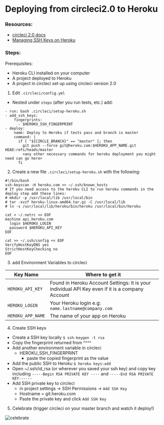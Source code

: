 # Deploying from circleci2.0 to Heroku
### Resources:
* [circleci 2.0 docs](https://circleci.com/docs/2.0/deployment_integrations/#heroku)
* [Managing SSH Keys on Heroku](https://devcenter.heroku.com/articles/keys)

### Steps:
Prerequisites:

  * Heroku CLI installed on your computer
  * A project deployed to Heroku
  * A project in circleci set up using circleci version 2.0

1. Edit `.circleci/config.yml`
  - Nested under `steps` (after you run tests, etc.) add:
  ```
  - run: bash .circleci/setup-heroku.sh
  - add_ssh_keys:
      fingerprints:
        - $HEROKU_SSH_FINGERPRINT
  - deploy:
      name: Deploy to Heroku if tests pass and branch is master
      command: |
        if [ "${CIRCLE_BRANCH}" == "master" ]; then
          git push --force git@heroku.com:$HEROKU_APP_NAME.git HEAD:refs/heads/master
          <any other necessary commands for heroku deployment you might need can go here>
        fi
  ```
2. Create a new file `.circleci/setup-heroku.sh` with the following:

  ```
  #!/bin/bash
  ssh-keyscan -H heroku.com >> ~/.ssh/known_hosts
  # If you need access to the heroku CLI to run heroku commands in the deploy step add these lines:
  # mkdir -p /usr/local/lib /usr/local/bin
  # tar -xvzf heroku-linux-amd64.tar.gz -C /usr/local/lib
  # ln -s /usr/local/lib/heroku/bin/heroku /usr/local/bin/heroku

  cat > ~/.netrc << EOF
  machine api.heroku.com
    login $HEROKU_LOGIN
    password $HEROKU_API_KEY
  EOF

  cat >> ~/.ssh/config << EOF
  VerifyHostKeyDNS yes
  StrictHostKeyChecking no
  EOF
  ```
3. add Environment Variables to circleci

Key Name | Where to get it
--- | ---
`HEROKU_API_KEY` | Found in Heroku Account Settings: It is your individual API Key even if it is a company Account
`HEROKU_LOGIN` | Your Heroku login e.g: `name.lastname@company.com`
`HEROKU_APP_NAME` | The name of your app on Heroku

4. Create SSH keys
  * Create a SSH key locally
  `$ ssh-keygen -t rsa`
  * Copy the fingerprint returned from ^^^^
  * Add another environment variable in circleci
    - HEROKU_SSH_FINGERPRINT
      - paste the copied fingerprint as the value
  * Add the public SSH to Heroku
  `$ heroku keys:add`
  * Open ~/.ssh/id_rsa (or wherever you saved your ssh key) and copy key including `-----Begin RSA PRIVATE KEY ----` and `-----End RSA PRIVATE KEY------`
  * Add SSH private key to circleci
    * in project settings -> SSH Permissions -> `Add SSH Key`
    * Hostname = git.heroku.com
    * Paste the private key and click `Add SSH Key`
    
5. Celebrate (trigger circleci on your master branch and watch it deploy!)

![celebrate](https://media.giphy.com/media/xT8qBmk4MAjBeTO1tm/giphy.gif)